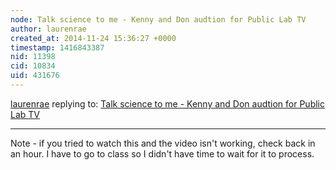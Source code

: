 ```yaml
---
node: Talk science to me - Kenny and Don audtion for Public Lab TV
author: laurenrae
created_at: 2014-11-24 15:36:27 +0000
timestamp: 1416843387
nid: 11398
cid: 10834
uid: 431676
---
```




[laurenrae](../profile/laurenrae) replying to: [Talk science to me - Kenny and Don audtion for Public Lab TV](../notes/laurenrae/11-24-2014/talk-science-to-me-kenny-and-don-audtion-for-public-lab-tv)

----
Note - if you tried to watch this and the video isn't working, check back in an hour.  I have to go to class so I didn't have time to wait for it to process. 